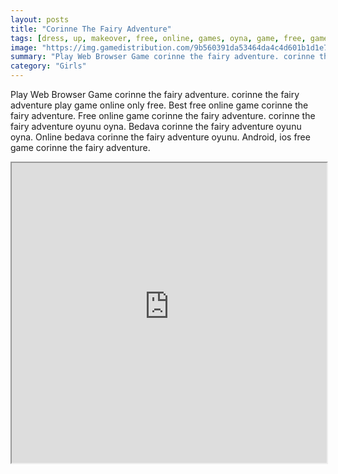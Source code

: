 ```yaml
---
layout: posts
title: "Corinne The Fairy Adventure"
tags: [dress, up, makeover, free, online, games, oyna, game, free, games, play, play, games]
image: "https://img.gamedistribution.com/9b560391da53464da4c4d601b1d1e74a-512x384.jpeg"
summary: "Play Web Browser Game corinne the fairy adventure. corinne the fairy adventure play game online only free. Best free online game corinne the fairy adventure. Free online game corinne the fairy adventure. corinne the fairy adventure oyunu oyna. Bedava corinne the fairy adventure oyunu oyna. Online bedava corinne the fairy adventure oyunu. Android, ios free game corinne the fairy adventure."
category: "Girls"
---
```


Play Web Browser Game corinne the fairy adventure. corinne the fairy adventure play game online only free. Best free online game corinne the fairy adventure. Free online game corinne the fairy adventure. corinne the fairy adventure oyunu oyna. Bedava corinne the fairy adventure oyunu oyna. Online bedava corinne the fairy adventure oyunu. Android, ios free game corinne the fairy adventure.

<iframe width="100%" height="480px;" src="https://html5.gamedistribution.com/9b560391da53464da4c4d601b1d1e74a/"></iframe>